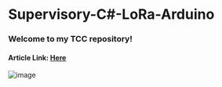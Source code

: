 # Supervisory-C#-LoRa-Arduino
<p><h3><b>Welcome to my TCC repository!</b></h3></p>
<p><h4>Article Link: <a href="https://github.com/victor-vdo/Lora-SX1278-Arduino-LM35/blob/master/TCIC-2017-2-LoRa_Tecnologia_Emergente_para_Internet_das_Coisas_.pdf">Here</a></h4></p>

![image](https://user-images.githubusercontent.com/37857818/113655847-fcfee980-9670-11eb-9679-5a0f41df75a5.png)

